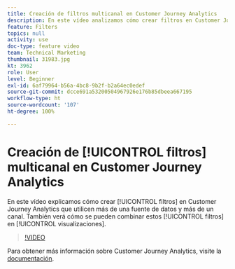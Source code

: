 ```yaml
---
title: Creación de filtros multicanal en Customer Journey Analytics
description: En este vídeo analizamos cómo crear filtros en Customer Journey Analytics de Adobe que utilicen más de una fuente de datos y más de un canal. También verá cómo se pueden combinar estos filtros en las visualizaciones.
feature: Filters
topics: null
activity: use
doc-type: feature video
team: Technical Marketing
thumbnail: 31983.jpg
kt: 3962
role: User
level: Beginner
exl-id: 6af79964-b56a-4bc8-9b2f-b2a64ec0edef
source-git-commit: dcce691a53200504967926e176b85dbeea667195
workflow-type: ht
source-wordcount: '107'
ht-degree: 100%

---
```


# Creación de [!UICONTROL filtros] multicanal en Customer Journey Analytics

En este vídeo explicamos cómo crear [!UICONTROL filtros] en Customer Journey Analytics que utilicen más de una fuente de datos y más de un canal. También verá cómo se pueden combinar estos [!UICONTROL filtros] en [!UICONTROL visualizaciones].

>[!VIDEO](https://video.tv.adobe.com/v/31983/?quality=12)

Para obtener más información sobre Customer Journey Analytics, visite la [documentación](https://docs.adobe.com/content/help/es-ES/analytics-platform/using/cja-landing.html).
